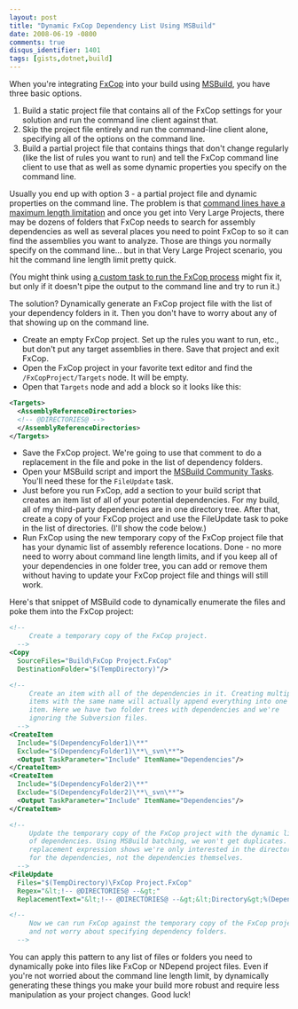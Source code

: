 ```yaml
---
layout: post
title: "Dynamic FxCop Dependency List Using MSBuild"
date: 2008-06-19 -0800
comments: true
disqus_identifier: 1401
tags: [gists,dotnet,build]
---
```

When you're integrating
[FxCop](http://msdn.microsoft.com/en-us/library/bb429476.aspx) into your
build using
[MSBuild](http://msdn.microsoft.com/en-us/library/0k6kkbsd.aspx), you
have three basic options.

1.  Build a static project file that contains all of the FxCop settings
    for your solution and run the command line client against that.
2.  Skip the project file entirely and run the command-line client
    alone, specifying all of the options on the command line.
3.  Build a partial project file that contains things that don't change
    regularly (like the list of rules you want to run) and tell the
    FxCop command line client to use that as well as some dynamic
    properties you specify on the command line.

Usually you end up with option 3 - a partial project file and dynamic
properties on the command line. The problem is that [command lines have
a maximum length
limitation](http://blogs.msdn.com/oldnewthing/archive/2003/12/10/56028.aspx)
and once you get into Very Large Projects, there may be dozens of
folders that FxCop needs to search for assembly dependencies as well as
several places you need to point FxCop to so it can find the assemblies
you want to analyze. Those are things you normally specify on the
command line... but in that Very Large Project scenario, you hit the
command line length limit pretty quick.

(You might think using [a custom task to run the FxCop
process](http://msbuildtasks.tigris.org/) might fix it, but only if it
doesn't pipe the output to the command line and try to run it.)

The solution? Dynamically generate an FxCop project file with the list
of your dependency folders in it. Then you don't have to worry about any
of that showing up on the command line.

-  Create an empty FxCop project. Set up the rules you want to run, etc., but don't put any target assemblies in there. Save that project and exit FxCop.
-  Open the FxCop project in your favorite text editor and find the `/FxCopProject/Targets` node. It will be empty.
-  Open that `Targets` node and add a block so it looks like this:

```xml
<Targets>
  <AssemblyReferenceDirectories>
  <!-- @DIRECTORIES@ -->
  </AssemblyReferenceDirectories>
</Targets>
```

-  Save the FxCop project. We're going to use that comment to do a replacement in the file and poke in the list of dependency folders.
-  Open your MSBuild script and import the [MSBuild Community Tasks](http://msbuildtasks.tigris.org/). You'll need these for the `FileUpdate` task.
-  Just before you run FxCop, add a section to your build script that creates an item list of all of your potential dependencies. For my build, all of my third-party dependencies are in one directory tree. After that, create a copy of your FxCop project and use the FileUpdate task to poke in the list of directories. (I'll show the code below.)
-  Run FxCop using the new temporary copy of the FxCop project file that has your dynamic list of assembly reference locations. Done - no more need to worry about command line length limits, and if you keep all of your dependencies in one folder tree, you can add or remove them without having to update your FxCop project file and things will still work.

Here's that snippet of MSBuild code to dynamically enumerate the files
and poke them into the FxCop project:

```xml
<!--
     Create a temporary copy of the FxCop project.
  -->
<Copy
  SourceFiles="Build\FxCop Project.FxCop"
  DestinationFolder="$(TempDirectory)"/>

<!--
     Create an item with all of the dependencies in it. Creating multiple
     items with the same name will actually append everything into one big
     item. Here we have two folder trees with dependencies and we're
     ignoring the Subversion files.
  -->
<CreateItem
  Include="$(DependencyFolder1)\**"
  Exclude="$(DependencyFolder1)\**\_svn\**">
  <Output TaskParameter="Include" ItemName="Dependencies"/>
</CreateItem>
<CreateItem
  Include="$(DependencyFolder2)\**"
  Exclude="$(DependencyFolder2)\**\_svn\**">
  <Output TaskParameter="Include" ItemName="Dependencies"/>
</CreateItem>

<!--
     Update the temporary copy of the FxCop project with the dynamic list
     of dependencies. Using MSBuild batching, we won't get duplicates. The
     replacement expression shows we're only interested in the directories
     for the dependencies, not the dependencies themselves.
  -->
<FileUpdate
  Files="$(TempDirectory)\FxCop Project.FxCop"
  Regex="&lt;!-- @DIRECTORIES@ --&gt;"
  ReplacementText="&lt;!-- @DIRECTORIES@ --&gt;&lt;Directory&gt;%(Dependencies.RootDir)%(Dependencies.Directory)&lt;/Directory&gt;"/>

<!--
     Now we can run FxCop against the temporary copy of the FxCop project
     and not worry about specifying dependency folders.
  -->
```
You can apply this pattern to any list of files or folders you need to
dynamically poke into files like FxCop or NDepend project files. Even if
you're not worried about the command line length limit, by dynamically
generating these things you make your build more robust and require less
manipulation as your project changes. Good luck!
